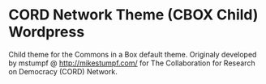 # CORD Network Theme (CBOX Child) Wordpress
Child theme for the Commons in a Box default theme. 
Originaly developed by mstumpf @ http://mikestumpf.com/ for The Collaboration for Research on Democracy (CORD) Network.
